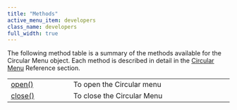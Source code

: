 ```yaml
---
title: "Methods"
active_menu_item: developers
class_name: developers
full_width: true
---
```



The following method table is a summary of the methods available for the Circular Menu object. Each method is described in detail in the [Circular Menu](/developers/documentation/scripting-apis/client-api/widget-object-functions/circular-menu/) Reference section.

<table>
<tr>
<td width="182">
  <a href="/developers/documentation/scripting-apis/client-api/widget-object-functions/circular-menu/open2">open()</a>

</td>
<td width="8">
</td>
<td width="752">
To open the Circular menu

</td>
</tr>
<tr>
<td width="182">
  <a href="/developers/documentation/scripting-apis/client-api/widget-object-functions/circular-menu/close">close()</a>

</td>
<td width="8">
</td>
<td width="752">
To close the Circular Menu

</td>
</tr>
</table>

